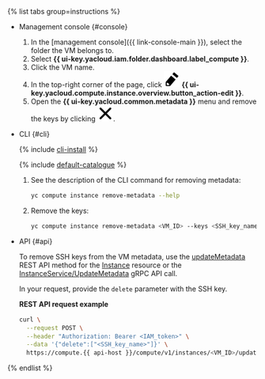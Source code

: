 {% list tabs group=instructions %}

- Management console {#console}

  1. In the [management console]({{ link-console-main }}), select the folder the VM belongs to.
  1. Select **{{ ui-key.yacloud.iam.folder.dashboard.label_compute }}**.
  1. Click the VM name.
  1. In the top-right corner of the page, click ![image](../../_assets/pencil.svg) **{{ ui-key.yacloud.compute.instance.overview.button_action-edit }}**.
  1. Open the **{{ ui-key.yacloud.common.metadata }}** menu and remove the keys by clicking ![image](../../_assets/cross.svg).

- CLI {#cli}

  {% include [cli-install](../cli-install.md) %}

  {% include [default-catalogue](../default-catalogue.md) %}

  1. See the description of the CLI command for removing metadata:

      ```bash
      yc compute instance remove-metadata --help
      ```

  1. Remove the keys:

      ```bash
      yc compute instance remove-metadata <VM_ID> --keys <SSH_key_name>
      ```

- API {#api}

  To remove SSH keys from the VM metadata, use the [updateMetadata](../../compute/api-ref/Instance/updateMetadata.md) REST API method for the [Instance](../../compute/api-ref/Instance/) resource or the [InstanceService/UpdateMetadata](../../compute/api-ref/grpc/Instance/updateMetadata.md) gRPC API call.

  In your request, provide the `delete` parameter with the SSH key.

  **REST API request example**

  ```bash
  curl \
    --request POST \
    --header "Authorization: Bearer <IAM_token>" \
    --data '{"delete":["<SSH_key_name>"]}' \
    https://compute.{{ api-host }}/compute/v1/instances/<VM_ID>/updateMetadata
  ```

{% endlist %}

